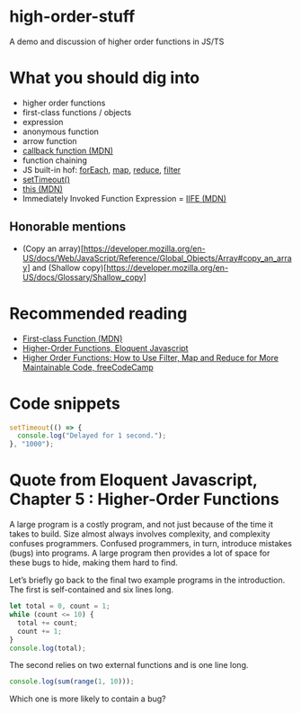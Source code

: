 # high-order-stuff
A demo and discussion of higher order functions in JS/TS

# What you should dig into
- higher order functions
- first-class functions / objects
- expression
- anonymous function
- arrow function
- [callback function (MDN)](https://developer.mozilla.org/en-US/docs/Glossary/Callback_function)
- function chaining
- JS built-in hof: [forEach](https://developer.mozilla.org/en-US/docs/Web/JavaScript/Reference/Global_Objects/Array/forEach), [map](), [reduce](), [filter](https://developer.mozilla.org/en-US/docs/Web/JavaScript/Reference/Global_Objects/Array/filter)
- [setTimeout()](https://developer.mozilla.org/en-US/docs/Web/API/setTimeout)
- [this (MDN)](https://developer.mozilla.org/en-US/docs/Web/JavaScript/Reference/Operators/this#as_an_object_method)
- Immediately Invoked Function Expression = [IIFE (MDN)](https://developer.mozilla.org/en-US/docs/Glossary/IIFE)

## Honorable mentions
- (Copy an array)[https://developer.mozilla.org/en-US/docs/Web/JavaScript/Reference/Global_Objects/Array#copy_an_array] and (Shallow copy)[https://developer.mozilla.org/en-US/docs/Glossary/Shallow_copy]

# Recommended reading
- [First-class Function (MDN)](https://developer.mozilla.org/en-US/docs/Glossary/First-class_Function)
- [Higher-Order Functions, Eloquent Javascript](https://eloquentjavascript.net/05_higher_order.html)
- [Higher Order Functions: How to Use Filter, Map and Reduce for More Maintainable Code, freeCodeCamp](https://www.freecodecamp.org/news/higher-order-functions-in-javascript-d9101f9cf528/)

# Code snippets
```js
setTimeout(() => {
  console.log("Delayed for 1 second.");
}, "1000");
```

# Quote from Eloquent Javascript, Chapter 5 : Higher-Order Functions
A large program is a costly program, and not just because of the time it takes to build. Size almost always involves complexity, and complexity confuses programmers. Confused programmers, in turn, introduce mistakes (bugs) into programs. A large program then provides a lot of space for these bugs to hide, making them hard to find.

Let’s briefly go back to the final two example programs in the introduction. The first is self-contained and six lines long.

```js
let total = 0, count = 1;
while (count <= 10) {
  total += count;
  count += 1;
}
console.log(total);
```

The second relies on two external functions and is one line long.

```js
console.log(sum(range(1, 10)));
```

Which one is more likely to contain a bug?
